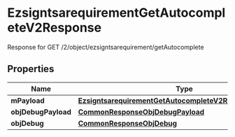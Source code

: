 

# EzsigntsarequirementGetAutocompleteV2Response

Response for GET /2/object/ezsigntsarequirement/getAutocomplete

## Properties

| Name | Type | Description | Notes |
|------------ | ------------- | ------------- | -------------|
|**mPayload** | [**EzsigntsarequirementGetAutocompleteV2ResponseMPayload**](EzsigntsarequirementGetAutocompleteV2ResponseMPayload.md) |  |  |
|**objDebugPayload** | [**CommonResponseObjDebugPayload**](CommonResponseObjDebugPayload.md) |  |  [optional] |
|**objDebug** | [**CommonResponseObjDebug**](CommonResponseObjDebug.md) |  |  [optional] |



